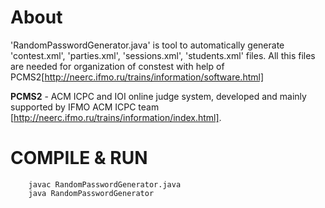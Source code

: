 About
===============

'RandomPasswordGenerator.java' is tool to automatically generate 'contest.xml', 'parties.xml', 'sessions.xml', 'students.xml' files.
All this files are needed for organization of constest with help of PCMS2[http://neerc.ifmo.ru/trains/information/software.html]

**PCMS2** - ACM ICPC and IOI online judge system, developed and mainly supported by IFMO ACM ICPC team [http://neerc.ifmo.ru/trains/information/index.html].

COMPILE & RUN
================

```
	javac RandomPasswordGenerator.java
	java RandomPasswordGenerator
```
